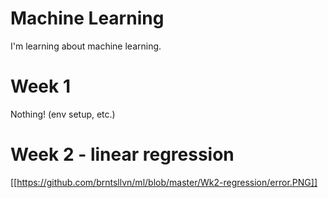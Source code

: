 # Machine Learning

I'm learning about machine learning.

# Week 1
Nothing!
(env setup, etc.)

# Week 2 - linear regression
[[https://github.com/brntsllvn/ml/blob/master/Wk2-regression/error.PNG]]
